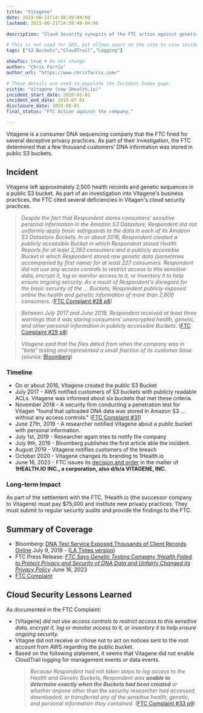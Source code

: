 ```yaml
---
title: "Vitagene"
date: 2023-06-21T14:58:49-04:00
lastmod: 2023-06-21T14:58:49-04:00

description: "Cloud Security synopsis of the FTC action against genetic sequencing company Vitagene."

# This is not used for SEO, but allows users on the site to view incidents by keyword
tags: ["S3 Buckets","CloudTrail","Logging"]

showToc: true # Do not change
author: "Chris Farris"
author_url: "https://www.chrisfarris.com/"

# These details are used to populate the Incident Index page.
victim: "Vitagene (now 1Health.io)"
incident_start_date: 2016-01-01
incident_end_date: 2019-07-01
disclosure_date: 2019-08-01
final_status: "FTC Action against the company."

---
```



Vitagene is a consumer DNA sequencing company that the FTC fined for several deceptive privacy practices. As part of their investigation, the FTC determined that a few thousand customers' DNA information was stored in public S3 buckets.

<!--more--> <!-- This separates the synopsis from the main body -->

## Incident

Vitagene left approximately 2,500 health records and genetic sequences in a public S3 bucket. As part of an investigation into Vitagene's business practices, the FTC cited several deficiencies in Vitagen's cloud security practices.

> *Despite the fact that Respondent stores consumers' sensitive personal information in the Amazon S3 Datastore, Respondent did not uniformly apply basic safeguards to the data in each of its Amazon S3 Datastore Buckets. In or about 2016, Respondent created a publicly accessible Bucket in which Respondent stored Health Reports for at least 2,383 consumers and a publicly accessible Bucket in which Respondent stored raw genetic data (sometimes accompanied by first name) for at least 227 consumers. Respondent did not use any access controls to restrict access to this sensitive data, encrypt it, log or monitor access to it, or inventory it to help ensure ongoing security. As a result of Respondent's disregard for the basic security of the ... Buckets, Respondent publicly exposed online the health and genetic information of more than 2,600 consumers.* ([FTC Complaint #28 p8](complaint.pdf))

> *Between July 2017 and June 2019, Respondent received at least three warnings that it was storing consumers' unencrypted health, genetic, and other personal information in publicly accessible Buckets.* ([FTC Complaint #29 p8](complaint.pdf))

> *Vitagene said that the files dated from when the company was in “beta” testing and represented a small fraction of its customer base.* (source: [Bloomberg](https://www.bloomberg.com/news/articles/2019-07-09/dna-testing-service-exposed-thousands-of-customer-records-online?utm_source=website&utm_medium=share&utm_campaign=copy))

### Timeline

* On or about 2016, Vitagene created the public S3 Bucket
* July 2017 - AWS notified customers of S3 buckets with publicly readable ACLs. Vitagene was informed about six buckets that met these criteria.
* November 2018 - A security firm conducting a penetration test for Vitagen "found that uploaded DNA data was stored in Amazon S3 ... without any access controls." ([FTC Complaint #31](complaint.pdf))
* June 27th, 2019 - A researcher notified Vitagene about a public bucket with personal information.
* July 1st, 2019 - Researcher again tries to notify the company
* July 9th, 2019 - Bloomberg publishes the first article able the incident.
* August 2019 - Vitagene notifies customers of the breach
* October 2020 - Vitagene changes its branding to 1Health.io
* June 16, 2023 - FTC issues its [decision and order](decision_and_order.pdf) in the matter of **1HEALTH.IO INC., a corporation, also d/b/a VITAGENE, INC.**

### Long-term Impact
As part of the settlement with the FTC, 1Health.io (the successor company to Vitagene) must pay $75,000 and institute new privacy practices. They must submit to regular security audits and provide the findings to the FTC.

## Summary of Coverage
* Bloomberg: [DNA Test Service Exposed Thousands of Client Records Online](https://www.bloomberg.com/news/articles/2019-07-09/dna-testing-service-exposed-thousands-of-customer-records-online?utm_source=website&utm_medium=share&utm_campaign=copy) July 9, 2019 - ([LA Times version](https://www.latimes.com/business/la-fi-vitagene-dna-privacy-exposed-20190709-story.html))
* FTC Press Release: *[FTC Says Genetic Testing Company 1Health Failed to Protect Privacy and Security of DNA Data and Unfairly Changed its Privacy Policy](https://www.ftc.gov/news-events/news/press-releases/2023/06/ftc-says-genetic-testing-company-1health-failed-protect-privacy-security-dna-data-unfairly-changed)* June 16, 2023
* [FTC Complaint](complaint.pdf)


## Cloud Security Lessons Learned

As documented in the FTC Complaint:
* [Vitagene] *did not use access controls to restrict access to this sensitive data, encrypt it, log or monitor access to it, or inventory it to help ensure ongoing security.*
* Vitagne did not receive or chose not to act on notices sent to the root account from AWS regarding the public bucket.
* Based on the following statement, it seems that Vitagene did not enable CloudTrail logging for management events _or_ data events.
	> *Because Respondent had not taken steps to log access to the Health and Genetic Buckets, Respondent was **unable to determine exactly when the Buckets had been created** or whether anyone other than the security researcher had accessed, downloaded, or transferred any of the sensitive health, genetic, and personal information they contained.* ([FTC Complaint #33 p9](complaint.pdf))


